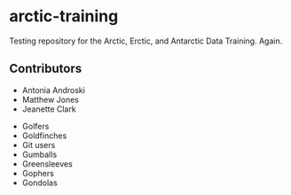# arctic-training

Testing repository for the Arctic, Erctic, and Antarctic Data Training. Again.

## Contributors

- Antonia Androski
- Matthew Jones
- Jeanette Clark


* Golfers
* Goldfinches
* Git users
* Gumballs
* Greensleeves
* Gophers
* Gondolas

